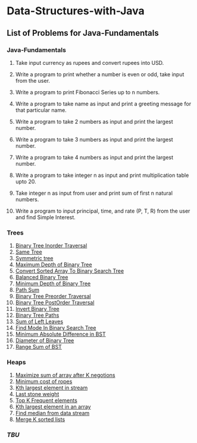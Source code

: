 # Data-Structures-with-Java

## List of Problems for Java-Fundamentals

### Java-Fundamentals

1. Take input currency as rupees and convert rupees into USD.

2. Write a program to print whether a number is even or odd, take input from the user.

3. Write a program to print Fibonacci Series up to n numbers.

4. Write a program to take name as input and print a greeting message for that particular name.

5. Write a program to take 2 numbers as input and print the largest number.

6. Write a program to take 3 numbers as input and print the largest number.

7. Write a program to take 4 numbers as input and print the largest number.

8. Write a program to take integer n as input and print multiplication table upto 20.

9. Take integer n as input from user and print sum of first n natural numbers.

10. Write a program to input principal, time, and rate (P, T, R) from the user and find Simple Interest.

### Trees
1. [Binary Tree Inorder Traversal](https://leetcode.com/problems/binary-tree-inorder-traversal/description/)
2. [Same Tree](https://leetcode.com/problems/same-tree/description/)
3. [Symmetric tree](https://leetcode.com/problems/symmetric-tree/description/)
4. [Maximum Depth of Binary Tree](https://leetcode.com/problems/maximum-depth-of-binary-tree/description/)
5. [Convert Sorted Array To Binary Search Tree](https://leetcode.com/problems/convert-sorted-array-to-binary-search-tree/description/)
6. [Balanced Binary Tree](https://leetcode.com/problems/balanced-binary-tree/description/)
7. [Minimum Depth of Binary Tree](https://leetcode.com/problems/minimum-depth-of-binary-tree/description/)
8. [Path Sum](https://leetcode.com/problems/path-sum/description/)
9. [Binary Tree Preorder Traversal](https://leetcode.com/problems/binary-tree-preorder-traversal/description/)
10. [Binary Tree PostOrder Traversal](https://leetcode.com/problems/binary-tree-postorder-traversal/description/)
11. [Invert Binary Tree](https://leetcode.com/problems/invert-binary-tree/description/)
12. [Binary Tree Paths](https://leetcode.com/problems/binary-tree-paths/description/)
13. [Sum of Left Leaves](https://leetcode.com/problems/sum-of-left-leaves/)
14. [Find Mode In Binary Search Tree](https://leetcode.com/problems/find-mode-in-binary-search-tree/)
15. [Minimum Absolute Difference in BST](https://leetcode.com/problems/minimum-absolute-difference-in-bst/description/)
16. [Diameter of Binary Tree](https://leetcode.com/problems/diameter-of-binary-tree/description/)
17. [Range Sum of BST](https://leetcode.com/problems/range-sum-of-bst/description/)

### Heaps
1. [Maximize sum of array after K negotions](https://leetcode.com/problems/maximize-sum-of-array-after-k-negations/)
2. [Minimum cost of ropes](https://www.geeksforgeeks.org/problems/minimum-cost-of-ropes-1587115620/1?itm_source=geeksforgeeks&itm_medium=article&itm_campaign=practice_card)
3. [Kth largest element in stream](https://leetcode.com/problems/kth-largest-element-in-a-stream/description/)
4. [Last stone weight](https://leetcode.com/problems/last-stone-weight/)
5. [Top K Frequent elements](https://leetcode.com/problems/top-k-frequent-elements/description/)
6. [Kth largest element in an array](https://leetcode.com/problems/kth-largest-element-in-an-array/description/)
7. [Find median from data stream](https://leetcode.com/problems/find-median-from-data-stream/description/)
8. [Merge K sorted lists](https://leetcode.com/problems/merge-k-sorted-lists/description/)

### _TBU_
